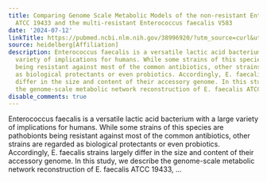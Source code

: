 ```yaml
---
title: Comparing Genome Scale Metabolic Models of the non-resistant Enterococcus faecalis
  ATCC 19433 and the multi-resistant Enterococcus faecalis V583
date: '2024-07-12'
linkTitle: https://pubmed.ncbi.nlm.nih.gov/38996920/?utm_source=curl&utm_medium=rss&utm_campaign=pubmed-2&utm_content=1FakS-2QOkCT8HsMOQP1bCRQ4YzyumYOmxmF0moLsQ3dFB1E9V&fc=20220326224207&ff=20240713181721&v=2.18.0.post9+e462414
source: heidelberg[Affiliation]
description: Enterococcus faecalis is a versatile lactic acid bacterium with a large
  variety of implications for humans. While some strains of this species are pathobionts
  being resistant against most of the common antibiotics, other strains are regarded
  as biological protectants or even probiotics. Accordingly, E. faecalis strains largely
  differ in the size and content of their accessory genome. In this study, we describe
  the genome-scale metabolic network reconstruction of E. faecalis ATCC 19433, ...
disable_comments: true
---
```

Enterococcus faecalis is a versatile lactic acid bacterium with a large variety of implications for humans. While some strains of this species are pathobionts being resistant against most of the common antibiotics, other strains are regarded as biological protectants or even probiotics. Accordingly, E. faecalis strains largely differ in the size and content of their accessory genome. In this study, we describe the genome-scale metabolic network reconstruction of E. faecalis ATCC 19433, ...